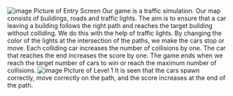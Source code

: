 ![image](https://github.com/beyzacoban/RoadRush/assets/158472675/3fc7c094-8ea1-4868-a3e7-9d0884710f2a) 
Picture of Entry Screen
      Our game is a traffic simulation. Our map consists of buildings, roads and traffic lights. The aim is to ensure that a car leaving a building follows the right path and reaches the target building without colliding. We do this with the help of traffic lights. By changing the color of the lights at the intersection of the paths, we make the cars stop or move. Each colliding car increases the number of collisions by one. The car that reaches the end increases the score by one. The game ends when we reach the target number of cars to win or reach the maximum number of collisions.
 ![image](https://github.com/beyzacoban/RoadRush/assets/158472675/6da9f7db-b42c-4d5f-a489-7d5c7908ef3c)
 Picture of Level 1
        It is seen that the cars spawn correctly, move correctly on the path, and the score increases at the end of the path.

      


